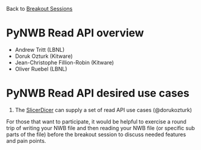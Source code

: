 Back to [Breakout Sessions](../../README.md#breakout-sessions)

# PyNWB Read API overview

* Andrew Tritt (LBNL)
* Doruk Ozturk (Kitware)
* Jean-Christophe Fillion-Robin (Kitware)
* Oliver Ruebel (LBNL)

# PyNWB Read API desired use cases

1. The [SlicerDicer](../../Projects/SlicerDicer/) can supply a set of read API use cases (@dorukozturk)

For those that want to participate, it would be helpful to exercise a round trip of writing your NWB file and then reading your NWB file (or specific sub parts of the file) before the breakout session to discuss needed features and pain points.
